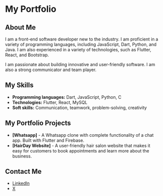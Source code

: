 
<!-- * A brief bio about yourself, including your education, experience, and interests.
* A list of your skills, both technical and soft.
* A description of your portfolio projects, including what they are, what technologies you used to build them, and what you learned from them.
* Your contact information, so potential employers or clients can reach you. -->
# My Portfolio

## About Me

I am a front-end software developer new to the industry. I am proficient in a variety of programming languages, including JavaScript, Dart, Python, and Java. I am also experienced in a variety of technologies, such as Flutter, React, and Bootstrap.

I am passionate about building innovative and user-friendly software. I am also a strong communicator and team player.

## My Skills

* **Programming languages:** Dart, JavaScript, Python, C
* **Technologies:** Flutter, React, MySQL
* **Soft skills:** Communication, teamwork, problem-solving, creativity

## My Portfolio Projects

* **[Whatsapp]** - A Whatsapp clone with complete functionality of a chat app. Built with Flutter and Firebase.
* **[HairDay Website]** - A user-friendly hair salon website that makes it easy for customers to book appointments and learn more about the business.
<!-- * A game that teaches users about the basics of computer science. Built with Java and JavaScript. -->

## Contact Me

* [LinkedIn](https://www.linkedin.com/in/iamark/)
* [X](https://twitter.com/codewithark)
